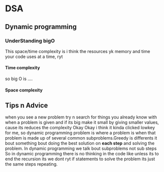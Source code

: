 # DSA

## Dynamic programming
### UnderStanding bigO 
This space/time complexity is i think the resources yk memory and time your code uses at a time, ryt
#### Time complexity
so big O is ....
#### Space complexity
## Tips n Advice
when you see a new problem try n search for things you already know with
when a problem is given and if its big make it small by giving smaller values, cause its reduces the complexity
Okay Okay i think it kinda clicked lowkey for me, so dynamic programming problem is where a problem is when that problem is made up of several common subproblems.Greedy is differents it bout something bout doing the best solution on **each step**  and solving the problem.
In dynamic programming we talk bout subproblems not sub steps
So in dynamic programming there is no thinking in the code like unless its to end the recursion its we dont ryt if statements to solve the problem its just the same steps repeating.   

